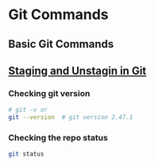 # Git Commands

## Basic Git Commands
## [Staging and Unstagin in Git](./staging_unstaging.md)

### Checking git version

```bash
# git -v or
git --version  # git version 2.47.1
```

### Checking the repo status
```bash
git status
```
